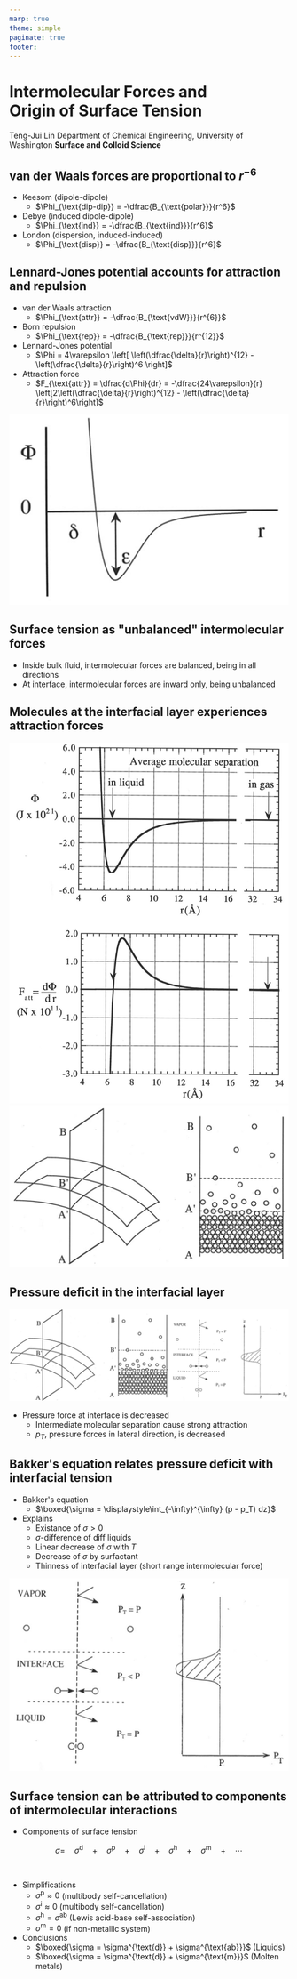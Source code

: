 ```yaml
---
marp: true
theme: simple
paginate: true
footer:
---
```

<!-- Marp for VS Code v1.5.2 -->

<!-- headingDivider: 2 -->

# Intermolecular Forces and <br/> Origin of Surface Tension
<!-- _class: cover -->
Teng-Jui Lin
Department of Chemical Engineering, University of Washington
**Surface and Colloid Science**

## van der Waals forces are proportional to $r^{-6}$

- Keesom (dipole-dipole)
  - $\Phi_{\text{dip-dip}} = -\dfrac{B_{\text{polar}}}{r^6}$
- Debye (induced dipole-dipole)
  - $\Phi_{\text{ind}} = -\dfrac{B_{\text{ind}}}{r^6}$
- London (dispersion, induced-induced)
  - $\Phi_{\text{disp}} = -\dfrac{B_{\text{disp}}}{r^6}$

## Lennard-Jones potential accounts for attraction and repulsion
<!-- _class: twocol -->
- van der Waals attraction
  - $\Phi_{\text{attr}} = -\dfrac{B_{\text{vdW}}}{r^{6}}$
- Born repulsion
  - $\Phi_{\text{rep}} = -\dfrac{B_{\text{rep}}}{r^{12}}$
- Lennard-Jones potential
  - $\Phi = 4\varepsilon \left[ \left(\dfrac{\delta}{r}\right)^{12} - \left(\dfrac{\delta}{r}\right)^6 \right]$
- Attraction force
  - $F_{\text{attr}} = \dfrac{d\Phi}{dr} = -\dfrac{24\varepsilon}{r} \left[2\left(\dfrac{\delta}{r}\right)^{12} - \left(\dfrac{\delta}{r}\right)^6\right]$

![width:550px](lennard-jones-potential.png)

## Surface tension as "unbalanced" intermolecular forces

- Inside bulk fluid, intermolecular forces are balanced, being in all directions
- At interface, intermolecular forces are inward only, being unbalanced

## Molecules at the interfacial layer experiences attraction forces

![height:550px](pair-interaction-curves.png)![width:650px](molecular-interpretation-1.png)

## Pressure deficit in the interfacial layer

![width:1150px center](molecular-interpretation.png)

- Pressure force at interface is decreased
  - Intermediate molecular separation cause strong attraction
  - $p_T$, pressure forces in lateral direction, is decreased

## Bakker's equation relates pressure deficit with interfacial tension
<!-- _class: twocol -->
- Bakker's equation
  - $\boxed{\sigma = \displaystyle\int_{-\infty}^{\infty} (p - p_T) dz}$
- Explains
  - Existance of $\sigma > 0$
  - $\sigma$-difference of diff liquids
  - Linear decrease of $\sigma$ with $T$
  - Decrease of $\sigma$ by surfactant
  - Thinness of interfacial layer (short range intermolecular force)

![width:600px](molecular-interpretation-2.png)

## Surface tension can be attributed to components of intermolecular interactions

- Components of surface tension

$$
\sigma = \quad \sigma^{\text{d}} \quad + \quad \sigma^{\text{p}} \quad + \quad \sigma^{\text{i}} \quad + \quad \sigma^{\text{h}} \quad + \quad \sigma^{\text{m}} \quad + \quad \cdots
$$

<br/>

- Simplifications
  - $\sigma^{\text{p}} \approx 0$ (multibody self-cancellation)
  - $\sigma^{\text{i}} \approx 0$ (multibody self-cancellation)
  - $\sigma^{\text{h}} = \sigma^{\text{ab}}$ (Lewis acid-base self-association)
  - $\sigma^{\text{m}} = 0$ (if non-metallic system)
- Conclusions
  - $\boxed{\sigma = \sigma^{\text{d}} + \sigma^{\text{ab}}}$ (Liquids)
  - $\boxed{\sigma = \sigma^{\text{d}} + \sigma^{\text{m}}}$ (Molten metals)
